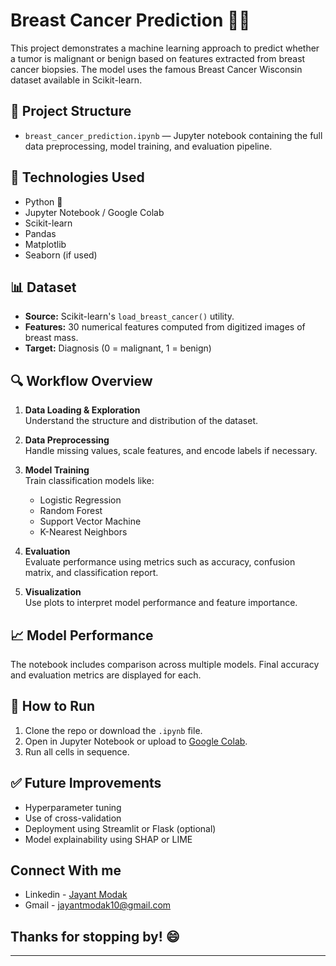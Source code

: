 # Breast Cancer Prediction 🧬🎯

This project demonstrates a machine learning approach to predict whether a tumor is malignant or benign based on features extracted from breast cancer biopsies. The model uses the famous Breast Cancer Wisconsin dataset available in Scikit-learn.

## 📁 Project Structure

- `breast_cancer_prediction.ipynb` — Jupyter notebook containing the full data preprocessing, model training, and evaluation pipeline.

## 🧰 Technologies Used

- Python 🐍
- Jupyter Notebook / Google Colab
- Scikit-learn
- Pandas
- Matplotlib
- Seaborn (if used)

## 📊 Dataset

- **Source:** Scikit-learn's `load_breast_cancer()` utility.
- **Features:** 30 numerical features computed from digitized images of breast mass.
- **Target:** Diagnosis (0 = malignant, 1 = benign)

## 🔍 Workflow Overview

1. **Data Loading & Exploration**  
   Understand the structure and distribution of the dataset.

2. **Data Preprocessing**  
   Handle missing values, scale features, and encode labels if necessary.

3. **Model Training**  
   Train classification models like:
   - Logistic Regression
   - Random Forest
   - Support Vector Machine
   - K-Nearest Neighbors

4. **Evaluation**  
   Evaluate performance using metrics such as accuracy, confusion matrix, and classification report.

5. **Visualization**  
   Use plots to interpret model performance and feature importance.

## 📈 Model Performance

The notebook includes comparison across multiple models. Final accuracy and evaluation metrics are displayed for each.

## 🚀 How to Run

1. Clone the repo or download the `.ipynb` file.
2. Open in Jupyter Notebook or upload to [Google Colab](https://colab.research.google.com/).
3. Run all cells in sequence.

## ✅ Future Improvements

- Hyperparameter tuning
- Use of cross-validation
- Deployment using Streamlit or Flask (optional)
- Model explainability using SHAP or LIME

## Connect With me 

- Linkedin - [Jayant Modak](https://www.linkedin.com/in/jayant-modak-30440b215/)
- Gmail - jayantmodak10@gmail.com

## Thanks for stopping by! 😄


---

